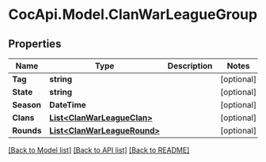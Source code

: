# CocApi.Model.ClanWarLeagueGroup

## Properties

Name | Type | Description | Notes
------------ | ------------- | ------------- | -------------
**Tag** | **string** |  | [optional] 
**State** | **string** |  | [optional] 
**Season** | **DateTime** |  | [optional] 
**Clans** | [**List&lt;ClanWarLeagueClan&gt;**](ClanWarLeagueClan.md) |  | [optional] 
**Rounds** | [**List&lt;ClanWarLeagueRound&gt;**](ClanWarLeagueRound.md) |  | [optional] 

[[Back to Model list]](../README.md#documentation-for-models) [[Back to API list]](../README.md#documentation-for-api-endpoints) [[Back to README]](../README.md)


